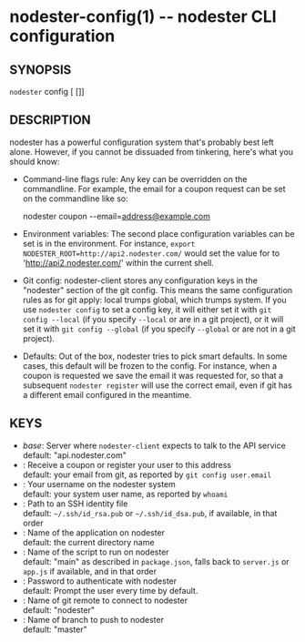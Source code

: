 nodester-config(1) -- nodester CLI configuration
================================================

## SYNOPSIS

`nodester` config [<key> [<value>]]

## DESCRIPTION

nodester has a powerful configuration system that's probably best
left alone. However, if you cannot be dissuaded from tinkering, here's
what you should know:

* Command-line flags rule:
  Any key can be overridden on the commandline. For example, the email
  for a coupon request can be set on the commandline like so:

    nodester coupon --email=address@example.com

* Environment variables:
  The second place configuration variables can be set is in the environment.
  For instance, `export NODESTER_ROOT=http://api2.nodester.com/` would set
  the value for <root> to 'http://api2.nodester.com/' within the current shell.

* Git config:
  nodester-client stores any configuration keys in the "nodester" section of
  the git config. This means the same configuration rules as for git apply: local
  trumps global, which trumps system. If you use `nodester config` to set a
  config key, it will either set it with `git config --local` (if you specify
  `--local` or are in a git project), or it will set it with `git config --global`
  (if you specify `--global` or are not in a git project).

* Defaults:
  Out of the box, nodester tries to pick smart defaults. In some cases, this default
  will be frozen to the config. For instance, when a coupon is requested we save the
  email it was requested for, so that a subsequent `nodester register` will use the
  correct email, even if git has a different email configured in the meantime.

## KEYS

* _base_:
  Server where `nodester-client` expects to talk to the API service  
  default: "api.nodester.com"
* <email>:
  Receive a coupon or register your user to this address  
  default: your email from git, as reported by `git config user.email`
* <user>:
  Your username on the nodester system  
  default: your system user name, as reported by `whoami`
* <key>:
  Path to an SSH identity file  
  default: `~/.ssh/id_rsa.pub` or `~/.ssh/id_dsa.pub`, if available, in that order
* <app>:
  Name of the application on nodester  
  default: the current directory name
* <start>:
  Name of the script to run on nodester  
  default: "main" as described in `package.json`, falls back to `server.js` or `app.js` if available, and in that order
* <pass>:
  Password to authenticate with nodester  
  default: Prompt the user every time by default.
* <remote>:
  Name of git remote to connect to nodester  
  default: "nodester"
* <branch>:
  Name of branch to push to nodester  
  default: "master"
